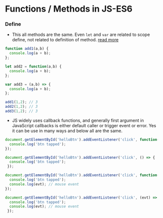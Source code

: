 # Functions / Methods in JS-ES6

### Define

- This all methods are the same. Even `let` and `var` are related to scope define, not related to definition of method.
[read more](https://developer.mozilla.org/en-US/docs/Web/JavaScript/Reference/Functions/Method_definitions)

```JavaScript
function add1(a,b) {
  console.log(a + b);
};

let add2 = function(a,b) {
  console.log(a + b);
};

var add3 = (a,b) => {
  console.log(a + b);
};

add1(1,2); // 3
add2(1,2); // 3
add3(1,2); // 3
```

- JS widely uses callback functions, and generally first argument in JavaScript callbacks is either default caller or trigger event or error. Yes it can be use in many ways and below all are the same.

```JavaScript
document.getElementById('helloBtn').addEventListener('click', function() {
  console.log('btn tapped');
});

document.getElementById('helloBtn').addEventListener('click', () => {
  console.log('btn tapped');
 });

document.getElementById('helloBtn').addEventListener('click', function(evt) {
  console.log('btn tapped');
  console.log(evt); // mouse event
});

document.getElementById('helloBtn').addEventListener('click', (evt) => {
  console.log('btn tapped');
  console.log(evt); // mouse event
 });


```
